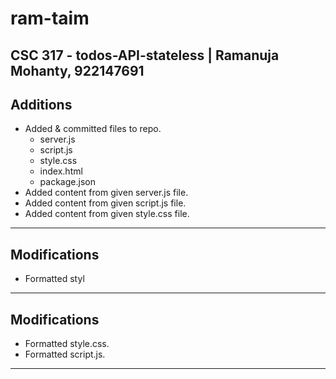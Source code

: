 # ram-taim
CSC 317 - todos-API-stateless | Ramanuja Mohanty, 922147691
---
## Additions
- Added & committed files to repo.
	- server.js
	- script.js
	- style.css
	- index.html
	- package.json
- Added content from given server.js file.
- Added content from given script.js file.
- Added content from given style.css file.
---
## Modifications
- Formatted styl
---
## Modifications
- Formatted style.css.
- Formatted script.js.
---
